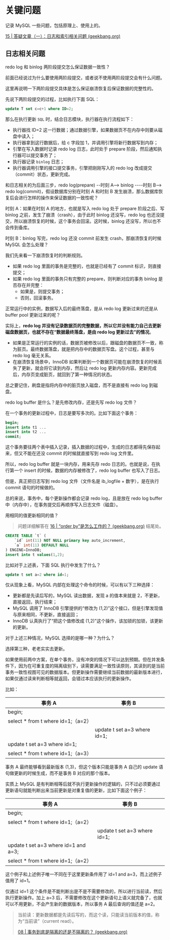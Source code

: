 # 关键问题

记录 MySQL 一些问题，包括原理上、使用上的。

[15 | 答疑文章（一）：日志和索引相关问题 (geekbang.org)](https://time.geekbang.org/column/article/73161)

## 日志相关问题

redo log 和 binlog 两阶段提交怎么保证数据一致性？

前面已经说过为什么要使用两阶段提交，或者说不使用两阶段提交会有什么问题。

这里再说明一下两阶段提交具体是怎么保证崩溃恢复后保证数据的完整性的。



先说下两阶段提交的过程，比如执行下面 SQL：

```sql
update T set c=c+1 where ID=2;
```

那么在执行更新 `SQL` 时，结合日志模块，执行器在执行流程如下：

- 执行器找 ID=2 这一行数据；通过数据引擎，如果数据页不在内存中则要从磁盘中读入；
- 执行器拿到这行数据后，给 c 字段加 1，并调用引擎将新行数据写到内存；
- 引擎在写入数据时记录 redo log 日志，此时处于 prepare 阶段，然后通知执行器可以提交事务了；
- 执行器记录 `binlog` 日志；
- 执行器调用引擎的接口提交事务，引擎把刚刚写入的 redo log 改成提交（commit）状态，更新完成。

和日志相关的为后面三步，redo log(prepare) --时刻 A--> binlog ----时刻 B--> redo log(commit)，假设数据库分别在时刻 A 和时刻 B 发生崩溃，那么数据库恢复后会进行怎样的操作来保证数据的一致性呢？



时刻 A：如果在时刻 A 的地方，也就是写入 redo log 处于 prepare 阶段之后、写 binlog 之前，发生了崩溃（crash），由于此时 binlog 还没写，redo log 也还没提交，所以崩溃恢复的时候，这个事务会回滚。这时候，binlog 还没写，所以也不会传到备库。



时刻 B：binlog 写完，redo log 还没 commit 前发生 crash，那崩溃恢复的时候 MySQL 会怎么处理？

我们先来看一下崩溃恢复时的判断规则。

- 如果 redo log 里面的事务是完整的，也就是已经有了 commit 标识，则直接提交；
- 如果 redo log 里面的事务只有完整的 prepare，则判断对应的事务 binlog 是否存在并完整：
  - 如果是，则提交事务；
  - 否则，回滚事务。





正常运行中的实例，数据写入后的最终落盘，是从 redo log 更新过来的还是从 buffer pool 更新过来的呢？

实际上，**redo log 并没有记录数据页的完整数据，所以它并没有能力自己去更新磁盘数据页，也就不存在“数据最终落盘，是由 redo log 更新过去”的情况**。

- 如果是正常运行的实例的话，数据页被修改以后，跟磁盘的数据页不一致，称为脏页。最终数据落盘，就是把内存中的数据页写盘。这个过程，甚至与 redo log 毫无关系。
- 在崩溃恢复场景中，InnoDB 如果判断到一个数据页可能在崩溃恢复的时候丢失了更新，就会将它读到内存，然后让 redo log 更新内存内容。更新完成后，内存页变成脏页，就回到了第一种情况的状态。

总之要记住，刷盘是指将内存中的脏页放入磁盘，而不是直接有 redo log 到磁盘。



redo log buffer 是什么？是先修改内存，还是先写 redo log 文件？

在一个事务的更新过程中，日志是要写多次的。比如下面这个事务：

```sql
begin;
insert into t1 ...
insert into t2 ...
commit;
```

这个事务要往两个表中插入记录，插入数据的过程中，生成的日志都得先保存起来，但又不能在还没 commit 的时候就直接写到 redo log 文件里。

所以，redo log buffer 就是一块内存，用来先存 redo 日志的。也就是说，在执行第一个 insert 的时候，数据的内存被修改了，redo log buffer 也写入了日志。



但是，真正把日志写到 redo log 文件（文件名是 ib_logfile + 数字），是在执行 commit 语句的时候做的。

总的来说，事务中，每个更新操作都会记录 redo log，且是放在 redo log buffer 中（内存中），在事务提交后再顺序写入日志文件（磁盘）。





用相同的值更新相同的值？

> 问题详细解答在 [16 | “order by”是怎么工作的？ (geekbang.org)](https://time.geekbang.org/column/article/73479) 结尾处。



```sql
CREATE TABLE `t` (
    `id` int(11) NOT NULL primary key auto_increment,
    `a` int(11) DEFAULT NULL
) ENGINE=InnoDB;
insert into t values(1,2);
```

比如对于上述表，下面 SQL 执行中发生了什么？

```sql
update t set a=2 where id=1;
```

仅从现象上看，MySQL 内部在处理这个命令的时候，可以有以下三种选择：

- 更新都是先读后写的，MySQL 读出数据，发现 a 的值本来就是 2，不更新，直接返回，执行结束；
- MySQL 调用了 InnoDB 引擎提供的“修改为 (1,2)”这个接口，但是引擎发现值与原来相同，不更新，直接返回；
- InnoDB 认真执行了“把这个值修改成 (1,2)"这个操作，该加锁的加锁，该更新的更新。

对于上述三种情况，MySQL 选择的是哪一种？为什么？

选择第三种，老老实实去更新。

如果使用前两中方案，在单个事务，没有冲突的情况下可以达到预期。但在并发条件下，因为在可重复度的隔离级别下，读需要满足一致性读原则，其读到的是当前事务一致性视图可见的数据版本。但更新操作需要继续当前数据的最新版本进行，如果仅通过读来判断相等就返回，会错过本应该执行的更新操作。

比如：

| 事务 A                             | 事务 B                       |
| ---------------------------------- | ---------------------------- |
| begin;                             |                              |
| select * from t where id=1;（a=2） |                              |
|                                    | update t set a=3 where id=1; |
| update t set a=3 where id=1;       |                              |
| select * from t where id=1;（a=3） |                              |

事务 A 最终能够看到最新版本 (1,3)，但这个版本只能是事务 A 自己的 update 语句做更新的时候生成，而不是事务 B 对应的那个版本。

实质上 MySQL 是有判断相等后就不执行更新操作的逻辑的，只不过必须要通过更新语句就能判断出来当前更新是对重复值的更新，比如下面这个例子：

| 事务 A                               | 事务 B                       |
| ------------------------------------ | ---------------------------- |
| begin;                               |                              |
| select * from t where id=1;（a=2）   |                              |
|                                      | update t set a=3 where id=1; |
| update t set a=3 where id=1 and a=3; |                              |
| select * from t where id=1;（a=2）   |                              |

这个例子和上述例子唯一不同在于这里更新条件用了 id=1 and a=3，而上述例子值用了 id=1。

仅通过 id=1 这个条件是不能判断出是不是不需要修改的，所以进行当前读，然后执行更新操作。加上 a=3 后，不需要修改在这个更新语句上语义就完备了，也就可以不用更新，不会产生新的数据版本，所以事务 A 最后查询的值还是 a=2。



> 当前读：更新数据都是先读后写的，而这个读，只能读当前版本的值，称为“当前读”（current read）。
>
> [08 | 事务到底是隔离的还是不隔离的？ (geekbang.org)](https://time.geekbang.org/column/article/70562)

